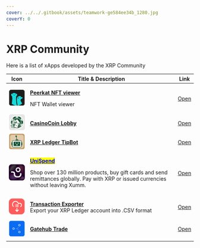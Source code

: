 ```yaml
---
cover: ../../.gitbook/assets/teamwork-ge584ee34b_1280.jpg
coverY: 0
---
```


# XRP Community

Here is a list of xApps developed by the XRP Community

| Icon                                           | Title & Description                                                                                                                                                                                                                                                                                                                                  | Link                                                    |
| ---------------------------------------------- | ---------------------------------------------------------------------------------------------------------------------------------------------------------------------------------------------------------------------------------------------------------------------------------------------------------------------------------------------------- | ------------------------------------------------------- |
| ![](<../../.gitbook/assets/image (2) (7).png>) | <p><strong></strong><a href="peerkat-nft-viewer.md"><strong>Peerkat NFT viewer</strong> </a><strong></strong></p><p>NFT Wallet viewer</p>                                                                                                                                                                                                            | [Open](https://xumm.app/detect/xapp:peerkat.viewer)     |
| ![](<../../.gitbook/assets/image (3) (4).png>) | ****[**CasinoCoin Lobby**](casinocoin-lobby.md)****                                                                                                                                                                                                                                                                                                  | [Open](https://xumm.app/detect/xapp:csc.lobby)          |
| ![](<../../.gitbook/assets/image (5).png>)     | ****[**XRP Ledger TipBot**](xrp-ledger-tipbot.md)****                                                                                                                                                                                                                                                                                                | [Open](https://xumm.app/detect/xapp:flyingfox.tipbot)   |
| ![](<../../.gitbook/assets/image (6).png>)     | <p><mark style="color:blue;"><strong></strong></mark><a href="chispend-cash-out.md"><mark style="color:blue;"><strong>UniSpend</strong></mark></a><mark style="color:blue;"><strong></strong></mark></p><p>Shop over 130 million products, buy gift cards and send remittances globally. Pay with XRP or issued currencies without leaving Xumm.</p> | [Open](https://xumm.app/detect/xapp:chimoney.chispend)  |
| ![](../../.gitbook/assets/image.png)           | <p><strong></strong><a href="transaction-exporter.md"><strong>Transaction Exporter</strong></a><br>Export your XRP Ledger account into .CSV format</p>                                                                                                                                                                                               | [Open](https://xumm.app/detect/xapp:xrpl365.txexporter) |
| ![](<../../.gitbook/assets/image (4).png>)     | ****[**Gatehub Trade**](gatehub-trade.md)****                                                                                                                                                                                                                                                                                                        | [Open](https://xumm.app/detect/xapp:gatehub.trade)      |
|                                                |                                                                                                                                                                                                                                                                                                                                                      |                                                         |
